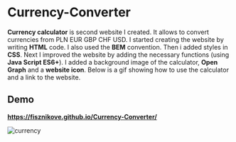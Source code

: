 # Currency-Converter

**Currency calculator** is second website I created. It allows to convert currencies from PLN EUR GBP CHF USD. I started creating the website by writing **HTML** code.  I also used the **BEM** convention. Then i added styles in **CSS**. Next I improved the website by adding the necessary functions (using **Java Script ES6+**). I added a background image of the calculator, **Open Graph** and a **website icon**. Below is a gif showing how to use the calculator and a link to the website.

## Demo

**https://fisznikove.github.io/Currency-Converter/**
 
![currency](https://user-images.githubusercontent.com/119731696/214601701-9d890a17-1133-4709-bb2f-cfd195fb0f94.gif)
